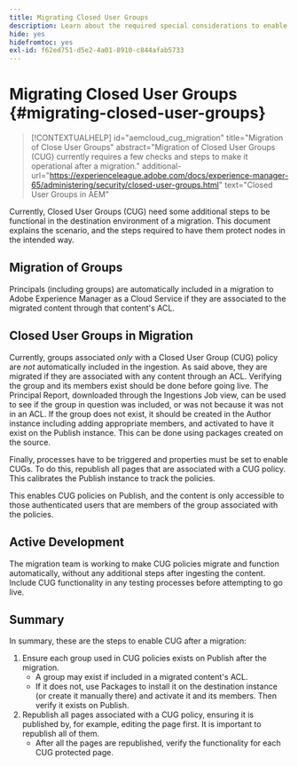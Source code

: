 ```yaml
---
title: Migrating Closed User Groups
description: Learn about the required special considerations to enable Closed User Groups after migrating content to Adobe Experience Manager as a Cloud Service.
hide: yes
hidefromtoc: yes
exl-id: f62ed751-d5e2-4a01-8910-c844afab5733
---
```

# Migrating Closed User Groups {#migrating-closed-user-groups}

>[!CONTEXTUALHELP]
>id="aemcloud_cug_migration"
>title="Migration of Close User Groups"
>abstract="Migration of Closed User Groups (CUG) currently requires a few checks and steps to make it operational after a migration."
>additional-url="https://experienceleague.adobe.com/docs/experience-manager-65/administering/security/closed-user-groups.html" text="Closed User Groups in AEM"

Currently, Closed User Groups (CUG) need some additional steps to be functional in the destination environment of a migration. This document explains the scenario, and the steps required to have them protect nodes in the intended way.

## Migration of Groups

Principals (including groups) are automatically included in a migration to Adobe Experience Manager as a Cloud Service if they are associated to the migrated content through that content's ACL. 

## Closed User Groups in Migration

Currently, groups associated *only* with a Closed User Group (CUG) policy are *not* automatically included in the ingestion. As said above, they are migrated if they are associated with any content through an ACL. Verifying the group and its members exist should be done before going live. The Principal Report, downloaded through the Ingestions Job view, can be used to see if the group in question was included, or was not because it was not in an ACL. If the group does not exist, it should be created in the Author instance including adding appropriate members, and activated to have it exist on the Publish instance. This can be done using packages created on the source.

Finally, processes have to be triggered and properties must be set to enable CUGs. To do this, republish all pages that are associated with a CUG policy. This calibrates the Publish instance to track the policies.

This enables CUG policies on Publish, and the content is only accessible to those authenticated users that are members of the group associated with the policies.

## Active Development

The migration team is working to make CUG policies migrate and function automatically, without any additional steps after ingesting the content.
Include CUG functionality in any testing processes before attempting to go live.

## Summary

In summary, these are the steps to enable CUG after a migration:

1. Ensure each group used in CUG policies exists on Publish after the migration.
   - A group may exist if included in a migrated content's ACL.
   - If it does not, use Packages to install it on the destination instance (or create it manually there) and activate it and its members. Then verify it exists on Publish.
1. Republish all pages associated with a CUG policy, ensuring it is published by, for example, editing the page first. It is important to republish all of them.
    - After all the pages are republished, verify the functionality for each CUG protected page.
